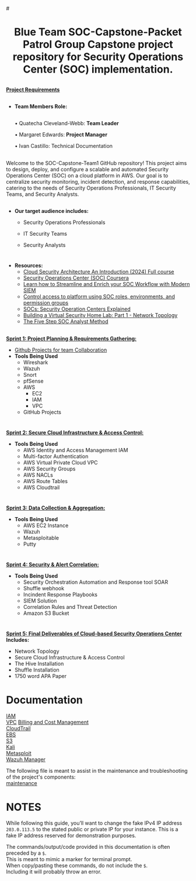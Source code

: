#<h1 align="center"> Blue Team SOC-Capstone-Packet Patrol
Group Capstone project repository for Security Operations Center (SOC) implementation.
##
**[Project Requirements](https://docs.google.com/document/d/1EZNmVznhNWx1f6MrD1Wel16jqEMmvVfN-b0MNJu0puU/edit)**

##
- **Team Members Role:**
   ##
  
     • Quatecha Cleveland-Webb: **Team Leader**

     • Margaret Edwards: **Project Manager**

     • Ivan Castillo: Technical Documentation 

     

  
##
Welcome to the SOC-Capstone-Team1 GitHub repository! This project aims to design, deploy, and configure a scalable and automated Security Operations Center (SOC) on a cloud platform in AWS. Our goal is to centralize security monitoring, incident detection, and response capabilities, catering to the needs of Security Operations Professionals, IT Security Teams, and Security Analysts.
##

- **Our target audience includes:**
  
  - Security Operations Professionals
  
  - IT Security Teams
  
  - Security Analysts


#

- **Resources:**
  - [Cloud Security Architecture An Introduction (2024) Full course](https://www.youtube.com/watch?v=RjLM50USrvY)
  - [Security Operations Center (SOC) Coursera](https://www.coursera.org/learn/security-operations-center-soc)
  - [Learn how to Streamline and Enrich your SOC Workflow with Modern SIEM](https://pages.awscloud.com/rs/112-TZM-766/images/AWS_Marketplace_SEC_NextGenSIEM_Whitepaper_Final.pdf?aliId=eyJpIjoiZGJ5SWlNMDVEeUpWU1RVUyIsInQiOiJXRHNUUDFpWklvZVBySHZcLzFzdm9Gdz09In0%253D)
  - [Control access to platform using SOC roles, environments, and permission groups](https://cloud.google.com/chronicle/docs/soar/admin-tasks/advanced/control-access-to-platform)
  - [SOCs: Security Operation Centers Explained](https://www.splunk.com/en_us/blog/learn/soc-security-operation-center.html)
  - [Building a Virtual Security Home Lab: Part 1 - Network Topology](https://infosecwriteups.com/building-a-virtual-security-home-lab-part-1-network-topology-a373f93e342b)
  - [The Five Step SOC Analyst Method](https://cybernoweducation.medium.com/what-is-the-soc-analyst-method-e1ab043d96d3)
##

##
[**Sprint 1: Project Planning & Requirements Gathering:**](https://docs.google.com/document/d/19wsBtw-bw78XlkGJ8Kh6ISsYmWZ57OPBM5P6TyHfUp4/edit)
- [Github Projects for team Collaboration](https://docs.google.com/document/d/1ri4l8PPLV0UcBY9brIH37BRxOGFAiPArHI49kHkJD4o/edit?usp=sharing)
- **Tools Being Used**
  - Wireshark
  - Wazuh
  - Snort
  - pfSense
  - AWS
    - EC2
    - IAM
    - VPC
  - GitHub Projects
##

#
[**Sprint 2: Secure Cloud Infrastructure & Access Control:**](https://docs.google.com/document/d/1IZpg-4bLl94O2m6R04q3y4Obew1XGjvGLFphgxRXlto/edit)
- **Tools Being Used**
  - AWS Identity and Access Management IAM
  - Multi-factor Authentication
  - AWS Virtual Private Cloud VPC
  - AWS Security Groups
  - AWS NACLs
  - AWS Route Tables
  - AWS Cloudtrail
## 

#
 [**Sprint 3: Data Collection & Aggregation:**](https://docs.google.com/document/d/1FfdHndfPya83mZ6Z1iIQR9gHgkQQS28gA9CioG3f_DQ/edit)
- **Tools Being Used**
  - AWS EC2 Instance
  - Wazuh
  - Metasploitable
  - Putty
##

#
 [**Sprint 4: Security & Alert Correlation:**](https://docs.google.com/document/d/1bEoA4FTASEn1FEr4lhsKIP055ClVs7AJno3N_jx78Bw/edit)
 - **Tools Being Used**
   - Security Orchestration Automation and Response tool SOAR
   - Shuffle webhook
   - Incindent Response Playbooks
   - SIEM Solution
   - Correlation Rules and Threat Detection
   - Amazon S3 Bucket
  ##

  #
  [**Sprint 5: Final Deliverables of Cloud-based Security Operations Center**](https://docs.google.com/document/d/1EL0rNWQW0_xBT_Yaeu61LvqEM1sErOSpcF9NzgBBZas/edit)
  **Includes:**
   -  Network Topology
   - Secure Cloud Infrastructure & Access Control
   - The Hive Installation
   - Shuffle Installation
   - 1750 word APA Paper
      
  ##
  #

# Documentation
[IAM](IAM.md)<br>
[VPC](VPC.md)
[Billing and Cost Management](Billing-Cost-Management.md)<br>
[CloudTrail](CloudTrail.md)<br>
[EBS](EBS.md)<br>
[S3](S3.md)<br>
[Kali](Kali.md)<br>
[Metasploit](Metasploit.md)<br>
[Wazuh Manager](Wazuh-manager.md)<br>


The following file is meant to assist in the maintenance and troubleshooting of the project's components:<br>
[maintenance](maintenance.md)




# NOTES
While following this guide, you’ll want to change the fake IPv4 IP address `203.0.113.5` to the stated public or private IP for your instance. This is a fake IP address reserved for demonstration purposes.

The commands/output/code provided in this documentation is often preceded by a `$`.<br>
This is meant to mimic a marker for terminal prompt.<br>
When copy/pasting these commands, do not include the `$`.<br>
Including it will probably throw an error.
